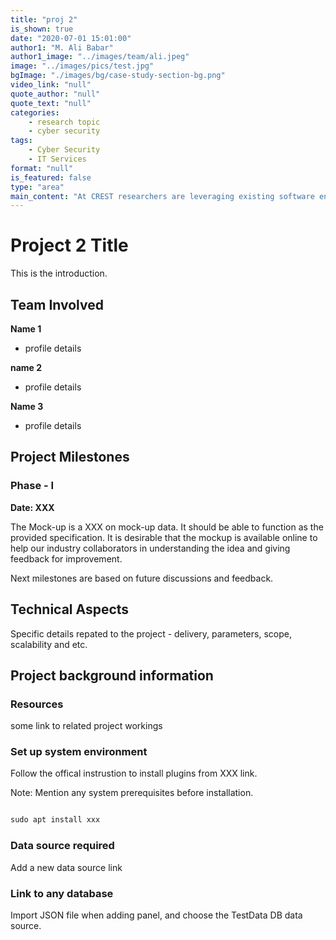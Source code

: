 ```yaml
---
title: "proj 2"
is_shown: true
date: "2020-07-01 15:01:00"
author1: "M. Ali Babar"
author1_image: "../images/team/ali.jpeg"
image: "../images/pics/test.jpg"
bgImage: "./images/bg/case-study-section-bg.png"
video_link: "null"
quote_author: "null"
quote_text: "null"
categories: 
    - research topic
    - cyber security
tags: 
    - Cyber Security
    - IT Services
format: "null"
is_featured: false
type: "area"
main_content: "At CREST researchers are leveraging existing software engineering, analytical reasoning, natural language processing and machine learning tools and techniques to develop a secure and integrated platform. Our aim is to help build a secure and integrated platform that is easy to use and evolve with the changing threat landscape and increase the operation efficiency of the cybersecurity team."
---
```


# Project 2 Title
This is the introduction.

## Team Involved

**Name 1**

- profile details

**name 2**

- profile details

**Name 3**

- profile details

## Project Milestones 

### Phase - I

**Date: XXX**

The Mock-up is a XXX on mock-up data. It should be able to function as the provided specification. It is desirable that the mockup is available online to help our industry collaborators in understanding the idea and giving feedback for improvement. 

Next milestones are based on future discussions and feedback. 

## Technical Aspects

Specific details repated to the project - delivery, parameters, scope, scalability and etc.


## Project background information
### Resources
some link to related project workings

### Set up system environment
Follow the offical instrustion to install plugins from XXX link.

Note: Mention any system prerequisites before installation.

```html

sudo apt install xxx

```

### Data source required
Add a new data source link

### Link to any database 
Import JSON file when adding panel, and choose the TestData DB data source.


